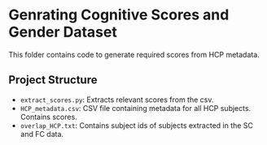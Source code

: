 # Genrating Cognitive Scores and Gender Dataset

This folder contains code to generate required scores from HCP metadata.

## Project Structure

- `extract_scores.py`: Extracts relevant scores from the csv. 
- `HCP_metadata.csv`: CSV file containing metadata for all HCP subjects. Contains scores.
- `overlap_HCP.txt`: Contains subject ids of subjects extracted in the SC and FC data.